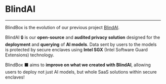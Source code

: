 # BlindAI
_________________________________________

BlindBox is the evolution of our previous project [BlindAI](https://blindai.mithrilsecurity.io/en/latest/).

BlindAI 🔒 is our **open-source** and **audited privacy solution** designed for the **deployment** and **querying** of **AI models**. Data sent by users to the models is protected by secure enclaves using **Intel SGX** (Intel Software Guard Extensions) technology.

BlindBox ⬛ aims to **improve on what we created with BlindAI**, allowing users to deploy not just AI models, but whole SaaS solutions within secure enclaves!